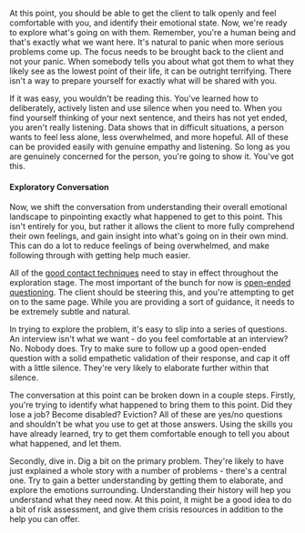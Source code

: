 At this point, you should be able to get the client to talk openly and feel comfortable with you, and identify their emotional state. Now, we're ready to explore what's going on with them. Remember, you're a human being and that's exactly what we want here. It's natural to panic when more serious problems come up. The focus needs to be brought back to the client and not your panic. When somebody tells you about what got them to what they likely see as the lowest point of their life, it can be outright terrifying. There isn't a way to prepare yourself for exactly what will be shared with you.

If it was easy, you wouldn't be reading this. You've learned how to deliberately, actively listen and use silence when you need to. When you find yourself thinking of your next sentence, and theirs has not yet ended, you aren't really listening. Data shows that in difficult situations, a person wants to feel less alone, less overwhelmed, and more hopeful. All of these can be provided easily with genuine empathy and listening. So long as you are genuinely concerned for the person, you're going to show it. You've got this.

#### Exploratory Conversation ####
Now, we shift the conversation from understanding their overall emotional landscape to pinpointing exactly what happened to get to this point. This isn't entirely for you, but rather it allows the client to more fully comprehend their own feelings, and gain insight into what's going on in their own mind. This can do a lot to reduce feelings of being overwhelmed, and make following through with getting help much easier.

All of the [good contact techniques](training-direct-stage-one#good-contact-techniques) need to stay in effect throughout the exploration stage. The most important of the bunch for now is [open-ended questioning](training-direct-stage-one#open-ended-questions). The client should be steering this, and you're attempting to get on to the same page. While you are providing a sort of guidance, it needs to be extremely subtle and natural.

In trying to explore the problem, it's easy to slip into a series of questions. An interview isn't what we want - do you feel comfortable at an interview? No. Nobody does. Try to make sure to follow up a good open-ended question with a solid empathetic validation of their response, and cap it off with a little silence. They're very likely to elaborate further within that silence.

The conversation at this point can be broken down in a couple steps. Firstly, you're trying to identify what happened to bring them to this point. Did they lose a job? Become disabled? Eviction? All of these are yes/no questions and shouldn't be what you use to get at those answers. Using the skills you have already learned, try to get them comfortable enough to tell you about what happened, and let them.

Secondly, dive in. Dig a bit on the primary problem. They're likely to have just explained a whole story with a number of problems - there's a central one. Try to gain a better understanding by getting them to elaborate, and explore the emotions surrounding. Understanding their history will hep you understand what they need now. At this point, it might be a good idea to do a bit of risk assessment, and give them crisis resources in addition to the help you can offer.
